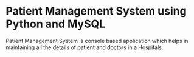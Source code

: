 # Patient Management System using Python and MySQL
Patient Management System is console based application which helps in maintaining all the details of patient and doctors in a Hospitals.
